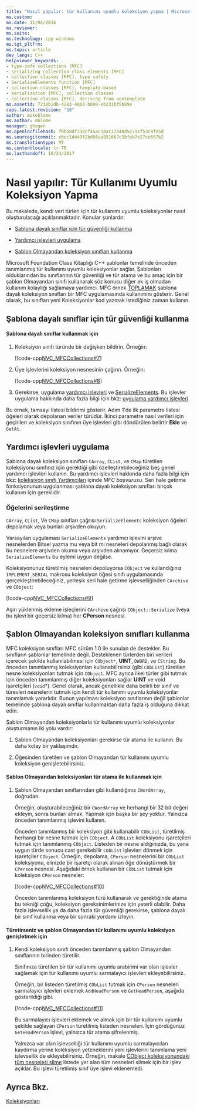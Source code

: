 ```yaml
---
title: "Nasıl yapılır: tür kullanımı uyumlu koleksiyon yapma | Microsoft Docs"
ms.custom: 
ms.date: 11/04/2016
ms.reviewer: 
ms.suite: 
ms.technology: cpp-windows
ms.tgt_pltfrm: 
ms.topic: article
dev_langs: C++
helpviewer_keywords:
- type-safe collections [MFC]
- serializing collection-class elements [MFC]
- collection classes [MFC], type safety
- SerializeElements function [MFC]
- collection classes [MFC], template-based
- serialization [MFC], collection classes
- collection classes [MFC], deriving from nontemplate
ms.assetid: 7230b2db-4283-4083-b098-eb231bf5b89e
caps.latest.revision: "10"
author: mikeblome
ms.author: mblome
manager: ghogen
ms.openlocfilehash: f8ba8df138cf45ac38ac17a48d5c711f53c8fe5d
ms.sourcegitcommit: ebec1d449f2bd98aa851667c2bfeb7e27ce657b2
ms.translationtype: MT
ms.contentlocale: tr-TR
ms.lasthandoff: 10/24/2017
---
```

# <a name="how-to-make-a-type-safe-collection"></a>Nasıl yapılır: Tür Kullanımı Uyumlu Koleksiyon Yapma
Bu makalede, kendi veri türleri için tür kullanımı uyumlu koleksiyonlar nasıl oluşturulacağı açıklanmaktadır. Konular şunlardır:  
  
-   [Şablona dayalı sınıflar için tür güvenliği kullanma](#_core_using_template.2d.based_classes_for_type_safety)  
  
-   [Yardımcı işlevleri uygulama](#_core_implementing_helper_functions)  
  
-   [Şablon Olmayandan koleksiyon sınıfları kullanma](#_core_using_nontemplate_collection_classes)  
  
 Microsoft Foundation Class Kitaplığı C++ şablonlar temelinde önceden tanımlanmış tür kullanımı uyumlu koleksiyonlar sağlar. Şablonları olduklarından bu sınıflarının tür güvenliği ve tür atama ve bu amaç için bir şablon Olmayandan sınıfı kullanarak söz konusu diğer ek iş olmadan kullanım kolaylığı sağlamaya yardımcı. MFC örnek [TOPLAMAK](../visual-cpp-samples.md) şablona dayalı koleksiyon sınıfları bir MFC uygulamasında kullanımını gösterir. Genel olarak, bu sınıfları yeni Koleksiyonlar kod yazmak istediğiniz zaman kullanın.  
  
##  <a name="_core_using_template.2d.based_classes_for_type_safety"></a>Şablona dayalı sınıflar için tür güvenliği kullanma  
  
#### <a name="to-use-template-based-classes"></a>Şablona dayalı sınıflar kullanmak için  
  
1.  Koleksiyon sınıfı türünde bir değişken bildirin. Örneğin:  
  
     [!code-cpp[NVC_MFCCollections#7](../mfc/codesnippet/cpp/how-to-make-a-type-safe-collection_1.cpp)]  
  
2.  Üye işlevlerini koleksiyon nesnesinin çağırın. Örneğin:  
  
     [!code-cpp[NVC_MFCCollections#8](../mfc/codesnippet/cpp/how-to-make-a-type-safe-collection_2.cpp)]  
  
3.  Gerekirse, uygulama [yardımcı işlevleri](../mfc/reference/collection-class-helpers.md) ve [SerializeElements](../mfc/reference/collection-class-helpers.md#serializeelements). Bu işlevler uygulama hakkında daha fazla bilgi için bkz: [uygulama yardımcı işlevleri](#_core_implementing_helper_functions).  
  
 Bu örnek, tamsayı listesi bildirimi gösterir. Adım 1'de ilk parametre listesi öğeleri olarak depolanan veriler türüdür. İkinci parametre nasıl verileri için geçirilen ve koleksiyon sınıfının üye işlevleri gibi döndürülen belirtir **Ekle** ve `GetAt`.  
  
##  <a name="_core_implementing_helper_functions"></a>Yardımcı işlevleri uygulama  
 Şablona dayalı koleksiyon sınıfları `CArray`, `CList`, ve `CMap` türetilen koleksiyonu sınıfınız için gerektiği gibi özelleştirebileceğiniz beş genel yardımcı işlevleri kullanın. Bu yardımcı işlevleri hakkında daha fazla bilgi için bkz: [koleksiyon sınıfı Yardımcıları](../mfc/reference/collection-class-helpers.md) içinde *MFC başvurusu*. Seri hale getirme fonksiyonunun uygulanması şablona dayalı koleksiyon sınıfları birçok kullanım için gereklidir.  
  
###  <a name="_core_serializing_elements"></a>Öğelerini serileştirme  
 `CArray`, `CList`, Ve `CMap` sınıfları çağrısı `SerializeElements` koleksiyon öğeleri depolamak veya bunları arşivden okuyun.  
  
 Varsayılan uygulaması `SerializeElements` yardımcı işlevini arşive nesnelerden Bitsel yazma mu veya bit mi nesneleri depolanmış bağlı olarak bu nesnelere arşivden okuma veya arşivden alınamıyor. Geçersiz kılma `SerializeElements` bu eylemi uygun değilse.  
  
 Koleksiyonunuz türetilmiş nesneleri depoluyorsa `CObject` ve kullandığınız `IMPLEMENT_SERIAL` makrosu koleksiyon öğesi sınıfı uygulamasında gerçekleştirebileceğiniz, yerleşik seri hale getirme işlevselliğinden `CArchive` ve `CObject`:  
  
 [!code-cpp[NVC_MFCCollections#9](../mfc/codesnippet/cpp/how-to-make-a-type-safe-collection_3.cpp)]  
  
 Aşırı yüklenmiş ekleme işleçlerini `CArchive` çağrısı `CObject::Serialize` (veya bu işlevi bir geçersiz kılma) her **CPerson** nesnesi.  
  
##  <a name="_core_using_nontemplate_collection_classes"></a>Şablon Olmayandan koleksiyon sınıfları kullanma  
 MFC koleksiyon sınıfları MFC sürüm 1.0 ile sunulan de destekler. Bu sınıfların şablonlar temelinde değil. Desteklenen türlerden biri verileri içerecek şekilde kullanılabilmesi için `CObject*`, **UINT**, `DWORD`, ve `CString`. Bu önceden tanımlanmış koleksiyonları kullanabilirsiniz (gibi `CObList`) türetilen nesne koleksiyonları tutmak için `CObject`. MFC ayrıca ilkel türler gibi tutmak için önceden tanımlanmış diğer koleksiyonları sağlar **UINT** ve void işaretçileri (`void`*). Genel olarak, ancak genellikle daha belirli bir sınıf ve türevleri nesnelerin tutmak için kendi tür kullanımı uyumlu koleksiyonlar tanımlamak yararlıdır. Bunun yapılması koleksiyon sınıflarının değil şablonlar temelinde şablona dayalı sınıflar kullanmaktan daha fazla iş olduğuna dikkat edin.  
  
 Şablon Olmayandan koleksiyonlarla tür kullanımı uyumlu koleksiyonlar oluşturmanın iki yolu vardır:  
  
1.  Şablon Olmayandan koleksiyonları gerekirse tür atama ile kullanın. Bu daha kolay bir yaklaşımdır.  
  
2.  Öğesinden türetilen ve şablon Olmayandan tür kullanımı uyumlu koleksiyon genişletebilirsiniz.  
  
#### <a name="to-use-the-nontemplate-collections-with-type-casting"></a>Şablon Olmayandan koleksiyonları tür atama ile kullanmak için  
  
1.  Şablon Olmayandan sınıflarından gibi kullandığınız `CWordArray`, doğrudan.  
  
     Örneğin, oluşturabileceğiniz bir `CWordArray` ve herhangi bir 32 bit değeri ekleyin, sonra bunları almak. Yapmak için başka bir şey yoktur. Yalnızca önceden tanımlanmış işlevini kullanın.  
  
     Önceden tanımlanmış bir koleksiyon gibi kullanabilir `CObList`, türetilmiş herhangi bir nesne tutmak için `CObject`. A `CObList` koleksiyonu işaretçileri tutmak için tanımlanmış `CObject`. Listeden bir nesne aldığınızda, bu yana uygun türde sonucu cast gerekebilir `CObList` işlevleri dönmek için işaretçiler `CObject`. Örneğin, depolama, `CPerson` nesnelerini bir `CObList` koleksiyonu, elinizde bir işaretçi olarak alınan öğe dönüştürmek bir `CPerson` nesnesi. Aşağıdaki örnek kullanan bir `CObList` tutmak için koleksiyon `CPerson` nesneler:  
  
     [!code-cpp[NVC_MFCCollections#10](../mfc/codesnippet/cpp/how-to-make-a-type-safe-collection_4.cpp)]  
  
     Önceden tanımlanmış koleksiyon türü kullanarak ve gerektiğinde atama bu tekniği çoğu, koleksiyon gereksinimlerinize için yeterli olabilir. Daha fazla işlevsellik ya da daha fazla tür güvenliği gerekirse, şablona dayalı bir sınıf kullanma veya bir sonraki yordamı izleyin.  
  
#### <a name="to-derive-and-extend-a-nontemplate-type-safe-collection"></a>Türetirseniz ve şablon Olmayandan tür kullanımı uyumlu koleksiyon genişletmek için  
  
1.  Kendi koleksiyon sınıfı önceden tanımlanmış şablon Olmayandan sınıflarının birinden türetilir.  
  
     Sınıfınıza türetilen bir tür kullanımı uyumlu arabirimi var olan işlevler sağlamak için tür kullanımı uyumlu sarmalayıcı işlevleri ekleyebilirsiniz.  
  
     Örneğin, bir listeden türetilmiş `CObList` tutmak için `CPerson` nesneleri sarmalayıcı işlevleri eklemek `AddHeadPerson` ve `GetHeadPerson`, aşağıda gösterildiği gibi.  
  
     [!code-cpp[NVC_MFCCollections#11](../mfc/codesnippet/cpp/how-to-make-a-type-safe-collection_5.h)]  
  
     Bu sarmalayıcı işlevleri eklemek ve almak için bir tür kullanımı uyumlu şekilde sağlayan `CPerson` türetilmiş listeden nesneleri. İçin gördüğünüz `GetHeadPerson` işlevi, yalnızca tür atama şifrelenmiş.  
  
     Yalnızca var olan işlevselliği tür kullanımı uyumlu sarmalayıcıları kaydırma yerine koleksiyon yeteneklerini yeni işlevlerini tanımlama yeni işlevsellik de ekleyebilirsiniz. Örneğin, makale [CObject koleksiyonundaki tüm nesneleri silme](../mfc/deleting-all-objects-in-a-cobject-collection.md) listede yer alan tüm nesneleri silmek için bir işlev açıklar. Bu işlevi türetilmiş sınıf üye işlevi eklenemedi.  
  
## <a name="see-also"></a>Ayrıca Bkz.  
 [Koleksiyonları](../mfc/collections.md)

